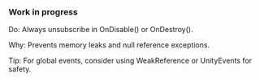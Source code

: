 ### Work in progress

Do: Always unsubscribe in OnDisable() or OnDestroy().

Why: Prevents memory leaks and null reference exceptions.

Tip: For global events, consider using WeakReference or UnityEvents for safety.